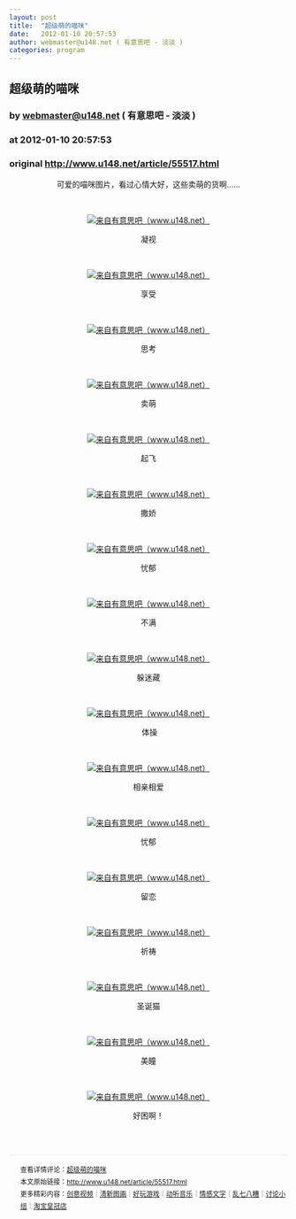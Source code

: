 ```yaml
---
layout: post
title:  "超级萌的喵咪"
date:   2012-01-10 20:57:53
author: webmaster@u148.net ( 有意思吧 - 淡淡 )
categories: program
---
```


## 超级萌的喵咪
### by webmaster@u148.net ( 有意思吧 - 淡淡 )
### at 2012-01-10 20:57:53
### original <http://www.u148.net/article/55517.html>

<p style="text-align:center">可爱的喵咪图片，看过心情大好，这些卖萌的货啊……</p> <p> </p> <p style="text-align:center"><a href="http://www.u148.net/article/55517.html"><img alt="来自有意思吧（www.u148.net）" title="超级萌的喵咪" src="http://file3.u148.net/2012/1/images/1325942646606.jpg"></a></p> <p style="text-align:center">凝视</p> <p> </p> <p style="text-align:center"><a href="http://www.u148.net/article/55517.html"><img alt="来自有意思吧（www.u148.net）" title="超级萌的喵咪" src="http://file3.u148.net/2012/1/images/1325942645234.jpg"></a></p> <p style="text-align:center">享受</p> <p> </p> <p style="text-align:center"><a href="http://www.u148.net/article/55517.html"><img alt="来自有意思吧（www.u148.net）" title="超级萌的喵咪" src="http://file3.u148.net/2012/1/images/1325942646799.jpg"></a></p> <p style="text-align:center">思考</p> <p> </p> <p style="text-align:center"><a href="http://www.u148.net/article/55517.html"><img alt="来自有意思吧（www.u148.net）" title="超级萌的喵咪" src="http://file3.u148.net/2012/1/images/1325942644910.jpg"></a></p> <p style="text-align:center">卖萌</p> <p> </p> <p style="text-align:center"><a href="http://www.u148.net/article/55517.html"><img alt="来自有意思吧（www.u148.net）" title="超级萌的喵咪" src="http://file3.u148.net/2012/1/images/1325942646156.jpg"></a></p> <p style="text-align:center">起飞</p> <p> </p> <p style="text-align:center"><a href="http://www.u148.net/article/55517.html"><img alt="来自有意思吧（www.u148.net）" title="超级萌的喵咪" src="http://file3.u148.net/2012/1/images/1325942643836.jpg"></a></p> <p style="text-align:center">撒娇</p> <p> </p> <p style="text-align:center"><a href="http://www.u148.net/article/55517.html"><img alt="来自有意思吧（www.u148.net）" title="超级萌的喵咪" src="http://file3.u148.net/2012/1/images/1325942646392.jpg"></a></p> <p style="text-align:center">忧郁</p> <p> </p> <p style="text-align:center"><a href="http://www.u148.net/article/55517.html"><img alt="来自有意思吧（www.u148.net）" title="超级萌的喵咪" src="http://file3.u148.net/2012/1/images/1325942646999.jpg"></a></p> <p style="text-align:center">不满</p> <p> </p> <p style="text-align:center"><a href="http://www.u148.net/article/55517.html"><img alt="来自有意思吧（www.u148.net）" title="超级萌的喵咪" src="http://file3.u148.net/2012/1/images/1325942700794.jpg"></a></p> <p style="text-align:center">躲迷藏</p> <p> </p> <p style="text-align:center"><a href="http://www.u148.net/article/55517.html"><img alt="来自有意思吧（www.u148.net）" title="超级萌的喵咪" src="http://file3.u148.net/2012/1/images/1325942705831.jpg"></a></p> <p style="text-align:center"> 体操</p> <p> </p> <p style="text-align:center"><a href="http://www.u148.net/article/55517.html"><img alt="来自有意思吧（www.u148.net）" title="超级萌的喵咪" src="http://file3.u148.net/2012/1/images/1325942700882.jpg"></a></p> <p style="text-align:center">相亲相爱</p> <p> </p> <p style="text-align:center"><a href="http://www.u148.net/article/55517.html"><img alt="来自有意思吧（www.u148.net）" title="超级萌的喵咪" src="http://file3.u148.net/2012/1/images/1325942701767.jpg"></a></p> <p style="text-align:center">忧郁</p> <p> </p> <p style="text-align:center"><a href="http://www.u148.net/article/55517.html"><img alt="来自有意思吧（www.u148.net）" title="超级萌的喵咪" src="http://file3.u148.net/2012/1/images/1325942709643.jpg"></a></p> <p style="text-align:center">留恋</p> <p> </p> <p style="text-align:center"><a href="http://www.u148.net/article/55517.html"><img alt="来自有意思吧（www.u148.net）" title="超级萌的喵咪" src="http://file3.u148.net/2012/1/images/1325942707938.jpg"></a></p> <p style="text-align:center">祈祷</p> <p> </p> <p style="text-align:center"><a href="http://www.u148.net/article/55517.html"><img alt="来自有意思吧（www.u148.net）" title="超级萌的喵咪" src="http://file3.u148.net/2012/1/images/1325942706950.jpg"></a></p> <p style="text-align:center">圣诞猫</p> <p> </p> <p style="text-align:center"><a href="http://www.u148.net/article/55517.html"><img alt="来自有意思吧（www.u148.net）" title="超级萌的喵咪" src="http://file3.u148.net/2012/1/images/1325942705721.jpg"></a></p> <p style="text-align:center">美瞳</p> <p> </p> <p style="text-align:center"><a href="http://www.u148.net/article/55517.html"><img alt="来自有意思吧（www.u148.net）" title="超级萌的喵咪" src="http://file3.u148.net/2012/1/images/1325942714159.gif"></a></p> <p style="text-align:center">好困啊！</p> <p> </p><p style="line-height:22px;padding:15px 0 0 20px;margin:30px 0;font-size:12px;border-top:2px #f3f3f3 solid">查看详情评论：<a href="http://www.u148.net/article/55517.html">超级萌的喵咪</a><br>本文原始链接：<a href="http://www.u148.net/article/55517.html">http://www.u148.net/article/55517.html</a><br>更多精彩内容：<a href="http://www.u148.net/video.html">创意视频</a>┊<a href="http://www.u148.net/image.html">清新图画</a>┊<a href="http://www.u148.net/game.html">好玩游戏</a>┊<a href="http://www.u148.net/audio.html">动听音乐</a>┊<a href="http://www.u148.net/text.html">情感文字</a>┊<a href="http://www.u148.net/mix.html">乱七八糟</a>┊<a href="http://www.u148.net/group/">讨论小组</a>┊<a href="http://dianpu.tao123.com/?pid=mm_26142575_0_0&amp;eventid=102167">淘宝皇冠店</a></p>
